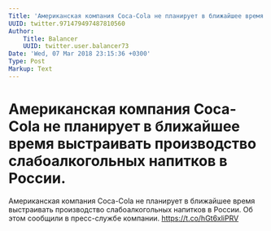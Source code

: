 ```yaml
---
Title: 'Американская компания Coca-Cola не планирует в ближайшее время выстраивать производство слабоалкогольных напитков в России.'
UUID: twitter.971479497487810560
Author:
    Title: Balancer
    UUID: twitter.user.balancer73
Date: 'Wed, 07 Mar 2018 23:15:36 +0300'
Type: Post
Markup: Text
---
```


# Американская компания Coca-Cola не планирует в ближайшее время выстраивать производство слабоалкогольных напитков в России.

Американская компания Coca-Cola не планирует в ближайшее
время выстраивать производство слабоалкогольных напитков в
России. Об этом сообщили в пресс-службе компании.
https://t.co/hGt6xliPRV